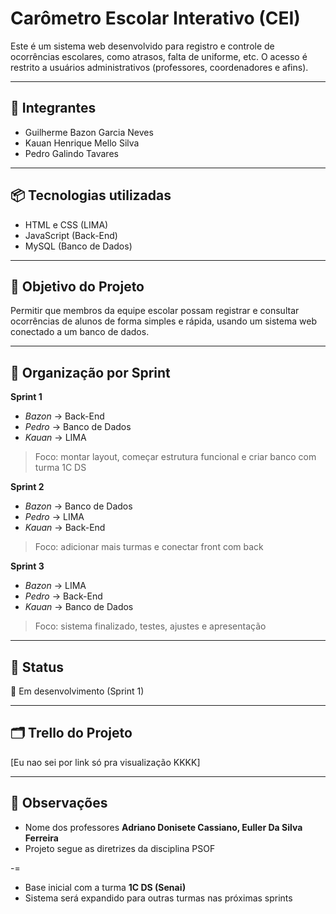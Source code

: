 # Carômetro Escolar Interativo (CEI)

Este é um sistema web desenvolvido para registro e controle de ocorrências escolares, como atrasos, falta de uniforme, etc. O acesso é restrito a usuários administrativos (professores, coordenadores e afins).

---

## 👥 Integrantes

- Guilherme Bazon Garcia Neves 
- Kauan Henrique Mello Silva 
- Pedro Galindo Tavares 

---

## 📦 Tecnologias utilizadas

- HTML e CSS (LIMA)  
- JavaScript (Back-End)  
- MySQL (Banco de Dados)

---

## 🚀 Objetivo do Projeto

Permitir que membros da equipe escolar possam registrar e consultar ocorrências de alunos de forma simples e rápida, usando um sistema web conectado a um banco de dados.

---

## 🧩 Organização por Sprint

**Sprint 1**  
- *Bazon* → Back-End 
- *Pedro* → Banco de Dados
- *Kauan* → LIMA 
> Foco: montar layout, começar estrutura funcional e criar banco com turma 1C DS

**Sprint 2**  
- *Bazon* → Banco de Dados
- *Pedro* → LIMA
- *Kauan* → Back-End
> Foco: adicionar mais turmas e conectar front com back

**Sprint 3**  
- *Bazon* → LIMA
- *Pedro* → Back-End 
- *Kauan* → Banco de Dados
> Foco: sistema finalizado, testes, ajustes e apresentação

---

## 📌 Status

🔧 Em desenvolvimento (Sprint 1)

---

## 🗂️ Trello do Projeto

[Eu nao sei por link só pra visualização KKKK]

---

## 📝 Observações

- Nome dos professores **Adriano Donisete Cassiano, Euller Da Silva Ferreira**
- Projeto segue as diretrizes da disciplina PSOF

-=

- Base inicial com a turma **1C DS (Senai)**
- Sistema será expandido para outras turmas nas próximas sprints